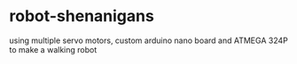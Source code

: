 # robot-shenanigans
using multiple servo motors, custom arduino nano board and ATMEGA 324P to make a walking robot 
